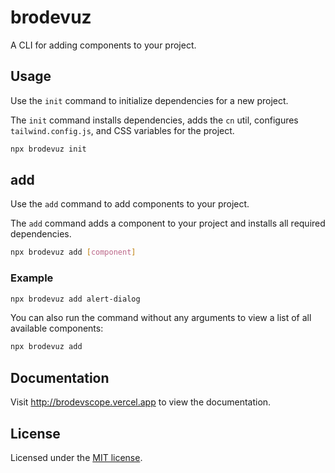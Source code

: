 # brodevuz

A CLI for adding components to your project.

## Usage

Use the `init` command to initialize dependencies for a new project.

The `init` command installs dependencies, adds the `cn` util, configures `tailwind.config.js`, and CSS variables for the project.

```bash
npx brodevuz init
```

## add

Use the `add` command to add components to your project.

The `add` command adds a component to your project and installs all required dependencies.

```bash
npx brodevuz add [component]
```

### Example

```bash
npx brodevuz add alert-dialog
```

You can also run the command without any arguments to view a list of all available components:

```bash
npx brodevuz add
```

## Documentation

Visit http://brodevscope.vercel.app to view the documentation.

## License

Licensed under the [MIT license](https://github.com/shadcn/ui/blob/main/LICENSE.md).
